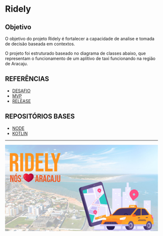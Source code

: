 # Ridely

## Objetivo

O objetivo do projeto Ridely é fortalecer a capacidade de analise e tomada de decisão baseada em contextos. 

O projeto foi estruturado baseado no diagrama de classes abaixo, que representam o funcionamento de um aplitivo de taxi funcionando na região de Aracaju.

## REFERÊNCIAS

- [DESAFIO](CHALLENGE.md)
- [MVP](MVP.md)
- [RELEASE](RELEASE.md)

## REPOSITÓRIOS BASES

- [NODE]()
- [KOTLIN]()

---

![Ridely](./assets/banner-ridely.jpg)